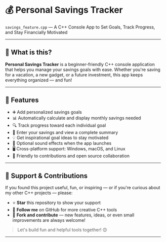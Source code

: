 # 💰 Personal Savings Tracker

`savings_feature.cpp` — A C++ Console App to Set Goals, Track Progress, and Stay Financially Motivated

---

## 🌟 What is this?

**Personal Savings Tracker** is a beginner-friendly C++ console application that helps you manage your savings goals with ease. Whether you're saving for a vacation, a new gadget, or a future investment, this app keeps everything organized — and fun!

---

## 🧠 Features

- ➕ Add personalized savings goals  
- 📊 Automatically calculate and display monthly savings needed  
- 🔍 Track progress toward each individual goal  
- 🧾 Enter your savings and view a complete summary  
- 💡 Get inspirational goal ideas to stay motivated  
- 🎵 Optional sound effects when the app launches  
- 🖥️ Cross-platform support: Windows, macOS, and Linux  
- 🤝 Friendly to contributions and open source collaboration  

---

## 🙌 Support & Contributions

If you found this project useful, fun, or inspiring — or if you're curious about my other C++ projects — please:

- ⭐ **Star** this repository to show your support  
- 👤 **Follow me** on GitHub for more creative C++ tools  
- 🍴 **Fork and contribute** — new features, ideas, or even small improvements are always welcome!  

> Let's build fun and helpful tools together! 😊

---



